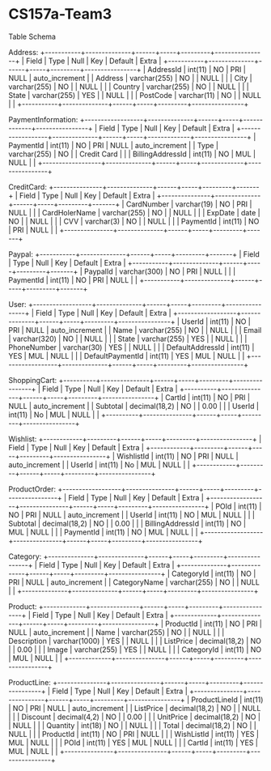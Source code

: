 # CS157a-Team3

Table Schema

Address:
+-----------+--------------+------+-----+---------+----------------+
| Field     | Type         | Null | Key | Default | Extra          |
+-----------+--------------+------+-----+---------+----------------+
| AddressId | int(11)      | NO   | PRI | NULL    | auto_increment |
| Address   | varchar(255) | NO   |     | NULL    |                |
| City      | varchar(255) | NO   |     | NULL    |                |
| Country   | varchar(255) | NO   |     | NULL    |                |
| State     | varchar(255) | YES  |     | NULL    |                |
| PostCode  | varchar(11)  | NO   |     | NULL    |                |
+-----------+--------------+------+-----+---------+----------------+

PaymentInformation:
+------------------+--------------+------+-----+-------------+----------------+
| Field            | Type         | Null | Key | Default     | Extra          |
+------------------+--------------+------+-----+-------------+----------------+
| PaymentId        | int(11)      | NO   | PRI | NULL        | auto_increment |
| Type             | varchar(255) | NO   |     | Credit Card |                |
| BillingAddressId | int(11)      | NO   | MUL | NULL        |                |
+------------------+--------------+------+-----+-------------+----------------+

CreditCard:
+---------------+--------------+------+-----+---------+-------+
| Field         | Type         | Null | Key | Default | Extra |
+---------------+--------------+------+-----+---------+-------+
| CardNumber    | varchar(19)  | NO   | PRI | NULL    |       |
| CardHolerName | varchar(255) | NO   |     | NULL    |       |
| ExpDate       | date         | NO   |     | NULL    |       |
| CVV           | varchar(3)   | NO   |     | NULL    |       |
| PaymentId     | int(11)      | NO   | PRI | NULL    |       |
+---------------+--------------+------+-----+---------+-------+

Paypal:
+-----------+--------------+------+-----+---------+-------+
| Field     | Type         | Null | Key | Default | Extra |
+-----------+--------------+------+-----+---------+-------+
| PaypalId  | varchar(300) | NO   | PRI | NULL    |       |
| PaymentId | int(11)      | NO   | PRI | NULL    |       |
+-----------+--------------+------+-----+---------+-------+

User:
+------------------+--------------+------+-----+---------+----------------+
| Field            | Type         | Null | Key | Default | Extra          |
+------------------+--------------+------+-----+---------+----------------+
| UserId           | int(11)      | NO   | PRI | NULL    | auto_increment |
| Name             | varchar(255) | NO   |     | NULL    |                |
| Email            | varchar(320) | NO   |     | NULL    |                |
| State            | varchar(255) | YES  |     | NULL    |                |
| PhoneNumber      | varchar(30)  | YES  |     | NULL    |                |
| DefaultAddressId | int(11)      | YES  | MUL | NULL    |                |
| DefaultPaymentId | int(11)      | YES  | MUL | NULL    |                |
+------------------+--------------+------+-----+---------+----------------+

ShoppingCart:
+----------+---------------+------+-----+---------+----------------+
| Field    | Type          | Null | Key | Default | Extra          |
+----------+---------------+------+-----+---------+----------------+
| CartId   | int(11)       | NO   | PRI | NULL    | auto_increment |
| Subtotal | decimal(18,2) | NO   |     | 0.00    |                |
| UserId   | int(11)       | No   | MUL | NULL    |                |
+----------+---------------+------+-----+---------+----------------+

Wishlist:
+------------+---------+------+-----+---------+----------------+
| Field      | Type    | Null | Key | Default | Extra          |
+------------+---------+------+-----+---------+----------------+
| WishlistId | int(11) | NO   | PRI | NULL    | auto_increment |
| UserId     | int(11) | No   | MUL | NULL    |                |
+------------+---------+------+-----+---------+----------------+

ProductOrder:
+------------------+---------------+------+-----+---------+----------------+
| Field            | Type          | Null | Key | Default | Extra          |
+------------------+---------------+------+-----+---------+----------------+
| POId             | int(11)       | NO   | PRI | NULL    | auto_increment |
| UserId           | int(11)       | NO   | MUL | NULL    |                |
| Subtotal         | decimal(18,2) | NO   |     | 0.00    |                |
| BillingAddressId | int(11)       | NO   | MUL | NULL    |                |
| PaymentId        | int(11)       | NO   | MUL | NULL    |                |
+------------------+---------------+------+-----+---------+----------------+

Category:
+--------------+--------------+------+-----+---------+----------------+
| Field        | Type         | Null | Key | Default | Extra          |
+--------------+--------------+------+-----+---------+----------------+
| CategoryId   | int(11)      | NO   | PRI | NULL    | auto_increment |
| CategoryName | varchar(255) | NO   |     | NULL    |                |
+--------------+--------------+------+-----+---------+----------------+

Product:
+-------------+---------------+------+-----+---------+----------------+
| Field       | Type          | Null | Key | Default | Extra          |
+-------------+---------------+------+-----+---------+----------------+
| ProductId   | int(11)       | NO   | PRI | NULL    | auto_increment |
| Name        | varchar(255)  | NO   |     | NULL    |                |
| Description | varchar(1000) | YES  |     | NULL    |                |
| ListPrice   | decimal(18,2) | NO   |     | 0.00    |                |
| Image       | varchar(255)  | YES  |     | NULL    |                |
| CategoryId  | int(11)       | NO   | MUL | NULL    |                |
+-------------+---------------+------+-----+---------+----------------+

ProductLine:
+---------------+---------------+------+-----+---------+----------------+
| Field         | Type          | Null | Key | Default | Extra          |
+---------------+---------------+------+-----+---------+----------------+
| ProductLineId | int(11)       | NO   | PRI | NULL    | auto_increment |
| ListPrice     | decimal(18,2) | NO   |     | NULL    |                |
| Discount      | decimal(4,2)  | NO   |     | 0.00    |                |
| UnitPrice     | decimal(18,2) | NO   |     | NULL    |                |
| Quantity      | int(18)       | NO   |     | NULL    |                |
| Total         | decimal(18,2) | NO   |     | NULL    |                |
| ProductId     | int(11)       | NO   | PRI | NULL    |                |
| WishListId    | int(11)       | YES  | MUL | NULL    |                |
| POId          | int(11)       | YES  | MUL | NULL    |                |
| CartId        | int(11)       | YES  | MUL | NULL    |                |
+---------------+---------------+------+-----+---------+----------------+

